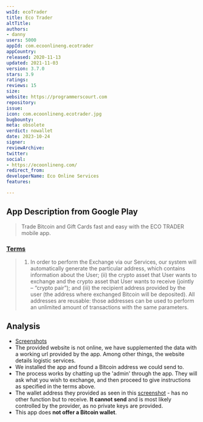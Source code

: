 ```yaml
---
wsId: ecoTrader
title: Eco Trader
altTitle: 
authors:
- danny
users: 5000
appId: com.ecoonlineng.ecotrader
appCountry: 
released: 2020-11-13
updated: 2021-11-03
version: 3.7.0
stars: 3.9
ratings: 
reviews: 15
size: 
website: https://programmerscourt.com
repository: 
issue: 
icon: com.ecoonlineng.ecotrader.jpg
bugbounty: 
meta: obsolete
verdict: nowallet
date: 2023-10-24
signer: 
reviewArchive: 
twitter: 
social:
- https://ecoonlineng.com/
redirect_from: 
developerName: Eco Online Services
features: 

---
```


## App Description from Google Play 

> Trade Bitcoin and Gift Cards fast and easy with the ECO TRADER mobile app.

### [Terms](https://ecoonlineng.com/terms-of-use/)

> 1. In order to perform the Exchange via our Services, our system will automatically generate the particular address, which contains information about the User; (ii) the crypto asset that User wants to exchange and the crypto asset that User wants to receive (jointly – “crypto pair”); and (iii) the recipient address provided by the user (the address where exchanged Bitcoin will be deposited). All addresses are reusable: those addresses can be used to perform an unlimited amount of transactions with the same parameters.

## Analysis 

- [Screenshots](https://twitter.com/BitcoinWalletz/status/1660925613467922433)
- The provided website is not online, we have supplemented the data with a working url provided by the app. Among other things, the website details logistic services.
- We installed the app and found a Bitcoin address we could send to.
- The process works by chatting up the 'admin' through the app. They will ask what you wish to exchange, and then proceed to give instructions as specified in the terms above. 
- The wallet address they provided as seen in this [screenshot](https://twitter.com/BitcoinWalletz/status/1660925613467922433/photo/3) - has no other function but to receive. **It cannot send** and is most likely controlled by the provider, as no private keys are provided. 
- This app does **not offer a Bitcoin wallet**. 